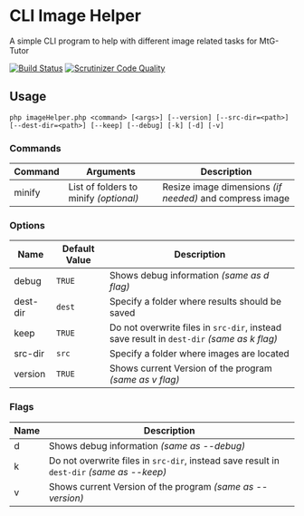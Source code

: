 # CLI Image Helper

A simple CLI program to help with different image related tasks for MtG-Tutor

[![Build Status](https://scrutinizer-ci.com/g/MtGTutor/image-helper/badges/build.png?b=master)](https://scrutinizer-ci.com/g/MtGTutor/image-helper/build-status/master) [![Scrutinizer Code Quality](https://scrutinizer-ci.com/g/MtGTutor/image-helper/badges/quality-score.png?b=master)](https://scrutinizer-ci.com/g/MtGTutor/image-helper/?branch=master)

## Usage

``` shell
php imageHelper.php <command> [<args>] [--version] [--src-dir=<path>] [--dest-dir=<path>] [--keep] [--debug] [-k] [-d] [-v]
```

### Commands
 
| Command | Arguments                              | Description                                              |
| ------- | ---------------------------------------| -------------------------------------------------------- |
| minify  | List of folders to minify *(optional)* | Resize image dimensions *(if needed)* and compress image |

### Options

| Name     | Default Value | Description                                                                               |
| -------- | ------------- | ----------------------------------------------------------------------------------------- |
| debug    | `TRUE`        | Shows debug information *(same as d flag)*                                                |
| dest-dir | `dest`        | Specify a folder where results should be saved                                            |
| keep     | `TRUE`        | Do not overwrite files in `src-dir`, instead save result in `dest-dir` *(same as k flag)* |
| src-dir  | `src`         | Specify a folder where images are located                                                 |
| version  | `TRUE`        | Shows current Version of the program *(same as v flag)*                                   |

### Flags

| Name     | Description                                                                               |
| -------- | ----------------------------------------------------------------------------------------- |
| d        | Shows debug information *(same as --debug)*                                               |
| k        | Do not overwrite files in `src-dir`, instead save result in `dest-dir` *(same as --keep)* |
| v        | Shows current Version of the program *(same as --version)*                                |